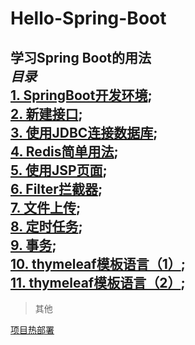# Hello-Spring-Boot  
学习Spring Boot的用法  
*目录*  
[1. SpringBoot开发环境](https://github.com/xuanu/Hello-Spring-Boot/blob/master/1/HelloSpringBoot.md);     
[2. 新建接口](https://github.com/xuanu/Hello-Spring-Boot/blob/master/2/新建接口.md);     
[3. 使用JDBC连接数据库](https://github.com/xuanu/Hello-Spring-Boot/blob/master/3/Spring%20Boot使用JDBC连接数据库.md);     
[4. Redis简单用法](https://github.com/xuanu/Hello-Spring-Boot/blob/master/4/Redis简单用法.md);   
[5. 使用JSP页面](https://github.com/xuanu/Hello-Spring-Boot/blob/master/5/使用JSP页面.md);   
[6. Filter拦截器](https://github.com/xuanu/Hello-Spring-Boot/blob/master/6/Filter拦截器.md);   
[7. 文件上传](https://github.com/xuanu/Hello-Spring-Boot/blob/master/7/文件上传.md);   
[8. 定时任务](https://github.com/xuanu/Hello-Spring-Boot/blob/master/8/定时任务.md);   
[9. 事务](https://github.com/xuanu/Hello-Spring-Boot/blob/master/9/事务.md);        
[10. thymeleaf模板语言（1）](https://github.com/xuanu/Hello-Spring-Boot/blob/master/10/thymeleaf模板语言.md);        
[11. thymeleaf模板语言（2）](https://github.com/xuanu/Hello-Spring-Boot/blob/master/11/thymeleaf模板语言.md);       
---       
> 其他    

[项目热部署](https://github.com/xuanu/Hello-Spring-Boot/blob/master/other/热部署.md)       

